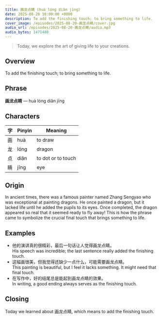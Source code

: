```yaml
---
title: 画龙点睛 (huà lóng diǎn jīng)
date: 2025-08-20 10:00:00 +0000
description: To add the finishing touch; to bring something to life.
cover_image: /episodes/2025-08-20-画龙点睛/cover.jpg
audio_url: /episodes/2025-08-20-画龙点睛/audio.mp3
audio_bytes: 1471488
---
```





> Today, we explore the art of giving life to your creations.

## Overview
To add the finishing touch; to bring something to life.

## Phrase
**画龙点睛** — huà lóng diǎn jīng

## Characters

| 字   | Pinyin         | Meaning               |
| --- | --- | --- |
| 画   | huà            | to draw               |
| 龙   | lóng           | dragon                |
| 点   | diǎn           | to dot or to touch    |
| 睛   | jīng           | eye                   |
## Origin
In ancient times, there was a famous painter named Zhang Sengyao who was exceptional at painting dragons. He once painted a dragon, but it lacked life until he added the pupils to its eyes. Once completed, the dragon appeared so real that it seemed ready to fly away! This is how the phrase came to symbolize the crucial final touch that brings something to life.

## Examples
- 他的演讲真的很精彩，最后一句话让人觉得画龙点睛。<br>His speech was incredible; the last sentence really added the finishing touch.
- 这幅画很美，但我觉得还缺少一点什么，可能需要画龙点睛。<br>This painting is beautiful, but I feel it lacks something. It might need that final touch.
- 在写作中，好的结尾总是能起到画龙点睛的效果。<br>In writing, a good ending always serves as the finishing touch.

## Closing
Today we learned about 画龙点睛, which means to add the finishing touch.
